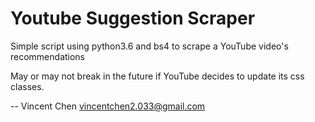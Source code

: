 # Youtube Suggestion Scraper
Simple script using python3.6 and bs4 to scrape a YouTube video's recommendations

May or may not break in the future if YouTube decides to update its css classes.

-- 
Vincent Chen
vincentchen2.033@gmail.com 
